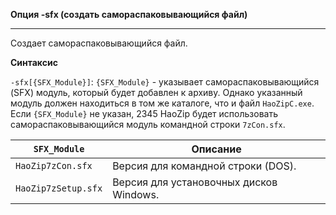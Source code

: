 ﻿

**Опция -sfx (создать самораспаковывающийся файл)**

--------------------------------------------------------------------------------

Создает самораспаковывающийся файл.

**Синтаксис**

`-sfx[{SFX_Module}]`:  `{SFX_Module}` - указывает самораспаковывающийся (SFX) модуль, который будет добавлен к архиву. Однако указанный модуль должен находиться в том же каталоге, что и файл `HaoZipC.exe`. Если `{SFX_Module}` не указан, 2345 HaoZip будет использовать самораспаковывающийся модуль командной строки `7zCon.sfx`.

| `SFX_Module`    | Описание                                          |
|-----------------|---------------------------------------------------|
| `HaoZip7zCon.sfx` | Версия для командной строки (DOS).             |
| `HaoZip7zSetup.sfx` | Версия для установочных дисков Windows.       |
